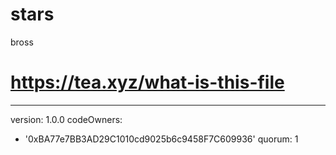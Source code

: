 # stars
bross
# https://tea.xyz/what-is-this-file
---
version: 1.0.0
codeOwners:
  - '0xBA77e7BB3AD29C1010cd9025b6c9458F7C609936'
quorum: 1
